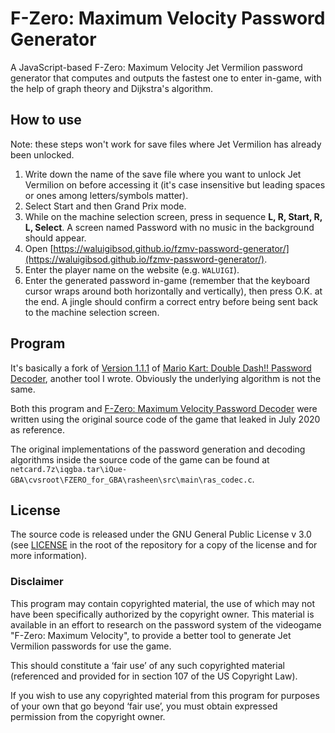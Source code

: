 # F-Zero: Maximum Velocity Password Generator

A JavaScript-based F-Zero: Maximum Velocity Jet Vermilion password generator that computes and outputs the fastest one to enter in-game, with the help of graph theory and Dijkstra's algorithm.

## How to use

Note: these steps won't work for save files where Jet Vermilion has already been unlocked.

1. Write down the name of the save file where you want to unlock Jet Vermilion on before accessing it (it's case insensitive but leading spaces or ones among letters/symbols matter).
2. Select Start and then Grand Prix mode.
3. While on the machine selection screen, press in sequence **L, R, Start, R, L, Select**. A screen named Password with no music in the background should appear.
5. Open [https://waluigibsod.github.io/fzmv-password-generator/](https://waluigibsod.github.io/fzmv-password-generator/).
6. Enter the player name on the website (e.g. `WALUIGI`).
7. Enter the generated password in-game (remember that the keyboard cursor wraps around both horizontally and vertically), then press O.K. at the end. A jingle should confirm a correct entry before being sent back to the machine selection screen.

## Program

It's basically a fork of [Version 1.1.1](https://github.com/WaluigiBSOD/mkdd-password-decoder/releases/tag/1.1.1) of [Mario Kart: Double Dash!! Password Decoder](https://github.com/WaluigiBSOD/mkdd-password-decoder), another tool I wrote. Obviously the underlying algorithm is not the same.

Both this program and [F-Zero: Maximum Velocity Password Decoder](https://github.com/WaluigiBSOD/fzmv-password-decoder) were written using the original source code of the game that leaked in July 2020 as reference.

The original implementations of the password generation and decoding algorithms inside the source code of the game can be found at `netcard.7z\iqgba.tar\iQue-GBA\cvsroot\FZERO_for_GBA\rasheen\src\main\ras_codec.c`.

## License

The source code is released under the GNU General Public License v 3.0 (see [LICENSE](https://github.com/WaluigiBSOD/fzmv-password-generator/blob/master/LICENSE) in the root of the repository for a copy of the license and for more information).

### Disclaimer

This program may contain copyrighted material, the use of which may not have been specifically authorized by the copyright owner.
This material is available in an effort to research on the password system of the videogame "F-Zero: Maximum Velocity", to provide a better tool to generate Jet Vermilion passwords for use the game.

This should constitute a ‘fair use’ of any such copyrighted material (referenced and provided for in section 107 of the US Copyright Law).

If you wish to use any copyrighted material from this program for purposes of your own that go beyond ‘fair use’, you must obtain expressed permission from the copyright owner.